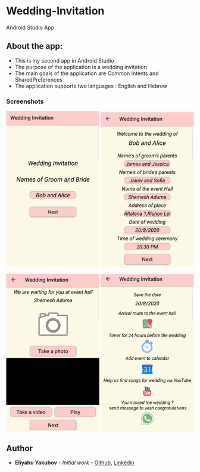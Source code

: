 # Wedding-Invitation
Android Studio App

## About the app:

- This is my second app in Android Studio 
- The purpose of the application is a wedding invitation 
- The main goals of the application are Common Intents and SharedPreferences 
- The application supports two languages : English and Hebrew


### Screenshots
<img src="https://github.com/EliYakubov7/Wedding-Invitation/blob/master/screenshots/main_activity.jpg" width="250">  <img src="https://github.com/EliYakubov7/Wedding-Invitation/blob/master/screenshots/details_activity.jpg" width="250">

<img src="https://github.com/EliYakubov7/Wedding-Invitation/blob/master/screenshots/picture_and_video_activity.jpg" width="250"> <img src="https://github.com/EliYakubov7/Wedding-Invitation/blob/master/screenshots/common_intents_activity.jpg" width="250">

## Author

* **Eliyahu Yakubov** - *Initial work* - [Github](https://github.com/EliYakubov7), [Linkedin](https://www.linkedin.com/in/eli-yakubov-961908173)

